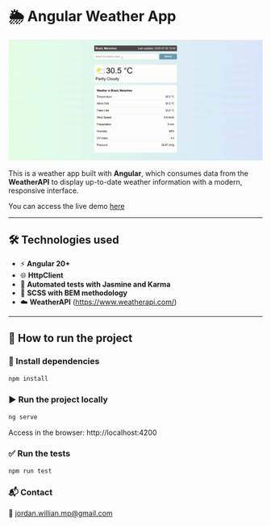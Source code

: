 # 🌦️ Angular Weather App

<p align="center">
<img src="screen/home.gif" alt="Weather App Demo" width="800"/>
</p>

This is a weather app built with **Angular**, which consumes data from the **WeatherAPI** to display up-to-date weather information with a modern, responsive interface.

You can access the live demo [here](https://jordan-will.github.io/angular-weather-app/)

---

## 🛠️ Technologies used

- ⚡ **Angular 20+**
- 🌐 **HttpClient**
- 🧪 **Automated tests with Jasmine and Karma**
- 🎨 **SCSS with BEM methodology**
- ☁️ **WeatherAPI** (https://www.weatherapi.com/)

---

## 🚀 How to run the project

### 🔧 Install dependencies

```bash
npm install
```
### ▶️ Run the project locally
```bash
ng serve
```
Access in the browser: http://localhost:4200

### ✅ Run the tests
```bash
npm run test
```
### 📬 Contact

📧 jordan.willian.mp@gmail.com
